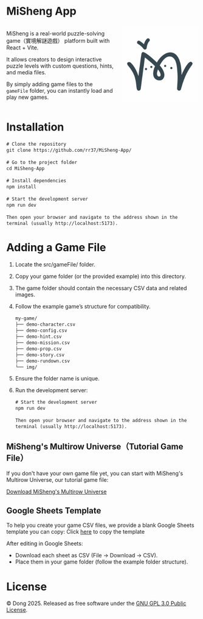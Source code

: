 # MiSheng App
<div style="display: flex; align-items: center; justify-content: space-between;">
  <div style="flex: 1; padding-right: 20px;">
    <p>MiSheng is a real-world puzzle-solving game（實境解謎遊戲） platform built with React + Vite.</p>
    <p>It allows creators to design interactive puzzle levels with custom questions, hints, and media files.</p>
    <p>By simply adding game files to the <code>gameFile</code> folder, you can instantly load and play new games.</p>
  </div>
  <div>
    <img src="public/MiSheng-logo-w.svg" alt="MiSheng Logo" width="200">
  </div>
</div>


# Installation
```
# Clone the repository
git clone https://github.com/rr37/MiSheng-App/

# Go to the project folder
cd MiSheng-App

# Install dependencies
npm install

# Start the development server
npm run dev

Then open your browser and navigate to the address shown in the terminal (usually http://localhost:5173).
```
# Adding a Game File 
1. Locate the src/gameFile/ folder.

2. Copy your game folder (or the provided example) into this directory.

3. The game folder should contain the necessary CSV data and related images.
4. Follow the example game’s structure for compatibility.

    ```
    my-game/
    ├── demo-character.csv
    ├── demo-config.csv
    ├── demo-hint.csv
    ├── demo-mission.csv
    ├── demo-prop.csv
    ├── demo-story.csv
    ├── demo-rundown.csv
    └── img/
    ```

5. Ensure the folder name is unique.

6. Run the development server:

    ```
    # Start the development server
    npm run dev

    Then open your browser and navigate to the address shown in the terminal (usually http://localhost:5173).
    ```

## MiSheng's Multirow Universe（Tutorial Game File）
If you don't have your own game file yet, you can start with MiSheng's Multirow Universe, our tutorial game file:

[Download MiSheng's Multirow Universe](https://github.com/rr37/MiSheng-demo-game)

## Google Sheets Template
To help you create your game CSV files, we provide a blank Google Sheets template you can copy:
Click [here](https://docs.google.com/spreadsheets/d/16U8l6eeu7BaWwH3TOf09T40FkHmVKJepNWtA9pjBQfU/edit?usp=sharing) to copy the template

After editing in Google Sheets:

- Download each sheet as CSV (File → Download → CSV).
- Place them in your game folder (follow the example folder structure).

# License
© Dong 2025. Released as free software under the [GNU GPL 3.0 Public License](https://github.com/rr37/MiSheng-App/blob/main/LICENSE).